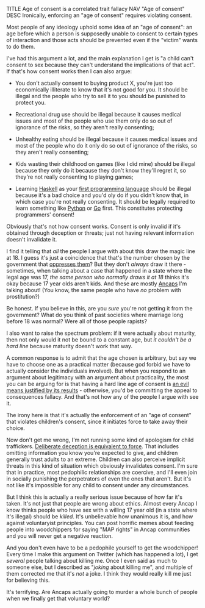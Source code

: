 TITLE Age of consent is a correlated trait fallacy
NAV "Age of consent"
DESC Ironically, enforcing an "age of consent" requires violating consent.

Most people of any ideology uphold some idea of an "age of consent": an age before which a person is supposedly unable to consent to certain types of interaction and those acts should be prevented even if the "victim" wants to do them.

I've had this argument a lot, and the main explanation I get is "a child can't consent to sex because they can't understand the implications of that act". If that's how consent works then I can also argue:

* You don't actually consent to buying product X, you're just too economically illiterate to know that it's not good for you. It should be illegal and the people who try to sell it to you should be punished to protect you.

* Recreational drug use should be illegal because it causes medical issues and most of the people who use them only do so out of ignorance of the risks, so they aren't really consenting;

* Unhealthy eating should be illegal because it causes medical issues and most of the people who do it only do so out of ignorance of the risks, so they aren't really consenting;

* Kids wasting their childhood on games (like I did mine) should be illegal because they only do it because they don't know they'll regret it, so they're not really consenting to playing games;

* Learning [Haskell](/software/haskell) as your [first programming language](/computing/why_program) should be illegal because it's a bad choice and you'd oly do if you didn't know that, in which case you're not really consenting. It should be legally required to learn something like [Python](/computing/python) or [Go](/computing/go) first. This constitutes protecting programmers' consent!

Obviously that's not how consent works. Consent is only invalid if it's obtained through deception or threats; just not having relevant information doesn't invalidate it.

I find it telling that *all* the people I argue with about this draw the magic line at 18. I guess it's just a coincidence that that's the number chosen by the government that [oppresses them](anarchism)? But they don't *always* draw it there - sometimes, when talking about a case that happened in a state where the legal age was 17, *the same person who normally draws it at 18* thinks it's okay because 17 year olds aren't kids. And these are mostly [Ancaps](/argument/faction_ancap) I'm talking about! (You know, the same people who have *no* problem with prostitution?)

Be honest. If you believe in this, are you *sure* you're not getting it from the government? What do you think of past societies where marriage long before 18 was normal? Were all of those people rapists?

I also want to raise the spectrum problem: if it were actually about maturity, then not only would it not be bound to a constant age, but *it couldn't be a hard line* because maturity doesn't work that way.

A common response is to admit that the age chosen is arbitrary, but say we have to choose one as a practical matter (because god forbid we have to actually consider the individuals involved). But when you respond to an argument about legitimacy with an argument about practicality, the most you can be arguing for is that having a hard line age of consent is [an evil means justified by its results](consequentialism) - otherwise, you'd be committing the appeal to consequences fallacy. And that's not how any of the people I argue with see it.

The irony here is that it's actually the enforcement of an "age of consent" that violates children's consent, since it initiates force to take away their choice.

Now don't get me wrong, I'm not running some kind of apologism for child traffickers. [Deliberate deception is equivalent to force](https://yujiri.xyz/protagonism/property#lying-as-a-non-peaceful-act). That includes omitting information you know you're expected to give, and children generally trust adults to an extreme. Children can also perceive implicit threats in this kind of situation which obviously invalidates consent. I'm sure that in practice, most pedophilic relationships are coercive, and I'll even join in socially punishing the perpetrators of even the ones that aren't. But it's not like it's impossible for any child to consent under any circumstances.

But I think this is actually a really serious issue because of how far it's taken. It's not just that people are wrong about ethics. Almost every Ancap I know thinks people who have sex with a willing 17 year old (in a state where it's illegal) should be *killed*. It's unbelievable how unanimous it is, and how against voluntaryist principles. You can post horrific memes about feeding people into woodchippers for saying "MAP rights" in Ancap communities and you will never get a negative reaction.

And you don't even have to be a pedophile yourself to get the woodchipper! Every time I make this argument on Twitter (which has happened a lot), I get *several* people talking about killing me. Once I even said as much to someone else, but I described as "*joking* about killing me", and multiple of them corrected me that it's *not* a joke. I think they would really kill me just for believing this.

It's terrifying. Are Ancaps actually going to murder a whole bunch of people when we finally get that voluntary world?
